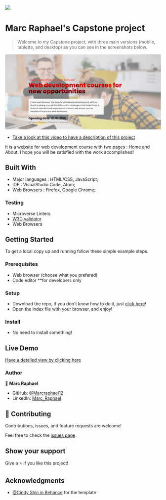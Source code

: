 ![](https://img.shields.io/badge/Microverse-blueviolet)

# Marc Raphael's Capstone project

>Welcome to my Capstone project, with three main versions (mobile, tablette, and desktop) as you can see in the screenshots below.

![](./images/backgrounds/ss.png)
- [Take a look at this video to have a description of this project](https://www.loom.com/share/6b10ca9b295148cbb004fde9262ba33e?sharedAppSource=personal_library)

It is a website for web development course with two pages : Home and About. I hope you will be satisfied with the work accomplished!

## Built With

- Major languages : HTML/CSS, JavaScript;
- IDE : VisualStudio Code, Atom;
- Web Browsers : Firefox, Google Chrome;

### Testing

- Microverse Linters
- [W3C validator](https://validator.w3.org/)
- Web Browsers

## Getting Started

To get a local copy up and running follow these simple example steps.

### Prerequisites

- Web browser (choose what you prefered)
- Code editor **for developers only

### Setup

- Download the repo, if you don't know how to do it, just [click here](https://github.com/Marcraphael12/Marc-first-capstone/archive/refs/heads/main.zip)!
- Open the index file with your browser, and enjoy!

### Install

- No need to install something!


## Live Demo

[Have a detailed view by clicking here](https://marcraphael12.github.io/Marc-first-capstone)

### Author
👤 **Marc Raphael**

- GitHub: [@Marcraphael12](https://github.com/Marcraphael12)
- LinkedIn: [Marc_Raphael](www.linkedin.com/in/marc-raphael-326039204)


## 🤝 Contributing

Contributions, issues, and feature requests are welcome!

Feel free to check the [issues page](https://github.com/Marcraphael12/Marc-New-Portofolio/issues).

## Show your support

Give a ⭐️ if you like this project!

## Acknowledgments
- [@Cindy Shin in Behance](https://www.behance.net/adagio07) for the template
